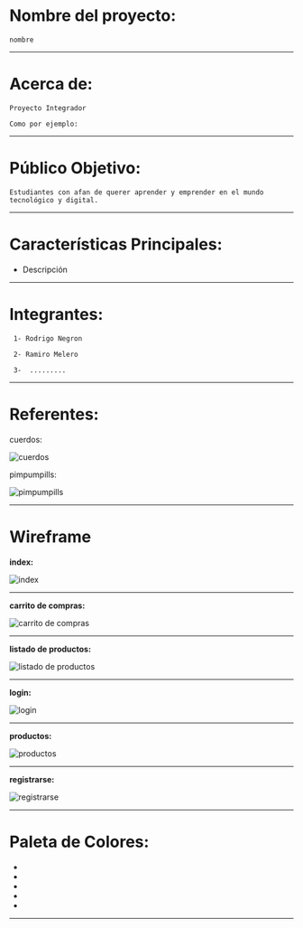 # Nombre del proyecto:

```nombre```

-------------------

# Acerca de:

```Proyecto Integrador```

```Como por ejemplo: ```

------------------------

# Público Objetivo:

```Estudiantes con afan de querer aprender y emprender en el mundo tecnológico y digital.```

------------------------

# Características Principales:

- Descripción

--------------------
    
# Integrantes:

``` 1- Rodrigo Negron```

``` 2- Ramiro Melero```

``` 3-  .........```

--------------

# Referentes:

cuerdos:

![cuerdos](https://raw.githubusercontent.com/SebastianRaiquenParisi/proyectoIntegradorEquipo12/main/wireframe_img/cuerdos.PNG)

pimpumpills:

![pimpumpills](https://raw.githubusercontent.com/SebastianRaiquenParisi/proyectoIntegradorEquipo12/main/wireframe_img/pimpumpills.PNG)

------------------

# **Wireframe**

**index:**

![index](https://raw.githubusercontent.com/SebastianRaiquenParisi/proyectoIntegradorEquipo12/main/wireframe_img/wireframe%20index.jpg)

----------------------

**carrito de compras:**

![carrito de compras](https://raw.githubusercontent.com/SebastianRaiquenParisi/proyectoIntegradorEquipo12/main/wireframe_img/wireframe%20carritoDeCompras.jpg)

-------------------

**listado de productos:**

![listado de productos](https://raw.githubusercontent.com/SebastianRaiquenParisi/proyectoIntegradorEquipo12/main/wireframe_img/wireframe%20listadoProductos.jpg)

-------------

**login:**

![login](https://raw.githubusercontent.com/SebastianRaiquenParisi/proyectoIntegradorEquipo12/main/wireframe_img/wireframe%20logIn.jpg)

----

**productos:**

![productos](https://raw.githubusercontent.com/SebastianRaiquenParisi/proyectoIntegradorEquipo12/main/wireframe_img/wireframe%20producto.jpg)

-----

**registrarse:**

![registrarse](https://raw.githubusercontent.com/SebastianRaiquenParisi/proyectoIntegradorEquipo12/main/wireframe_img/wireframe%20registrase.jpg)

---------------

# Paleta de Colores:

- 
-
-
-
-

---------------
